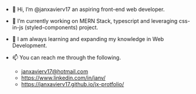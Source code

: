 - 👋 Hi, I’m @janxavierv17 an aspiring front-end web developer.
- 👀 I’m currently working on MERN Stack, typescript and leveraging css-in-js (styled-components) project.
- 🌱 I am always learning and expanding my knowledge in Web Development.

- 📫 You can reach me through the following.
  - janxavierv17@hotmail.com
  - https://www.linkedin.com/in/janv/
  - https://janxavierv17.github.io/jx-protfolio/

<!---
janxavierv17/janxavierv17 is a ✨ special ✨ repository because its `README.md` (this file) appears on your GitHub profile.
You can click the Preview link to take a look at your changes.
--->
